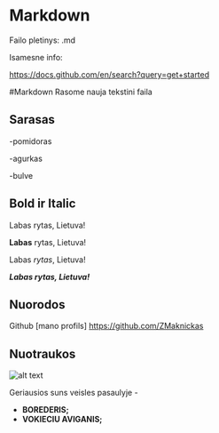 # Markdown

Failo pletinys: .md

Isamesne info:

https://docs.github.com/en/search?query=get+started

#Markdown
Rasome nauja tekstini faila

## Sarasas

-pomidoras

-agurkas

-bulve
## Bold ir Italic

Labas rytas, Lietuva!

**Labas** rytas, Lietuva!

Labas _rytas_, Lietuva!

_**Labas rytas, Lietuva!**_

## Nuorodos

Github [mano profils] https://github.com/ZMaknickas

## Nuotraukos

![alt text](image.png)

Geriausios suns veisles pasaulyje - 

- **BOREDERIS;**
- **VOKIECIU AVIGANIS;**